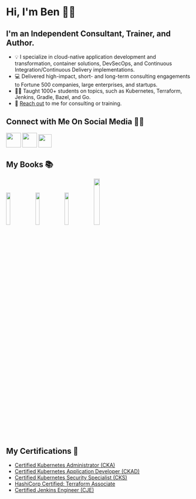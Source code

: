 # Hi, I'm Ben 👋🏻

## **I'm an Independent Consultant, Trainer, and Author.**

* 💡 I specialize in cloud-native application development and transformation, container solutions, DevSecOps, and Continuous Integration/Continuous Delivery implementations.
* 💻 Delivered high-impact, short- and long-term consulting engagements to Fortune 500 companies, large enterprises, and startups.
* 👨‍🏫 Taught 1000+ students on topics, such as Kubernetes, Terraform, Jenkins, Gradle, Bazel, and Go.
* 📩 [Reach out](mailto:benjamin.muschko@automatedascent.com) to me for consulting or training.

## Connect with Me On Social Media 🤝🏻

<a href="https://www.linkedin.com/in/benjaminmuschko/"><img src="https://img.icons8.com/color/96/000000/linkedin.png"  width="40" height="40"></a>
<a href="https://twitter.com/bmuschko"><img src="https://img.icons8.com/color/96/000000/twitter.png" width="40" height="40"></a>
<a href="https://techhub.social/@bmuschko"><img src="https://img.icons8.com/external-tal-revivo-color-tal-revivo/96/null/external-mastodon-is-an-online-self-hosted-social-media-and-social-networking-service-logo-color-tal-revivo.png" width="36" height="36"></a>

##  My Books 📚

<a href="https://amzn.to/39KqVxP"><img src="https://automatedascent.com/images/books/cka-study-guide.jpg" style="width: 15%;"></a>
<a href="https://www.amazon.com/Certified-Kubernetes-Security-Specialist-Depth/dp/1098132971/"><img src="https://automatedascent.com/images/books/cks-study-guide.jpg" style="width: 15%;"></a>
<a href="https://amzn.to/3ncOy5k"><img src="https://automatedascent.com/images/books/ckad-study-guide.jpg" style="width: 15%;"></a>
<a href="https://amzn.to/3xNUTJ9"><img src="https://automatedascent.com/images/books/gradle-in-action.jpg" style="width: 18%;"></a>

##  My Certifications 🏅

* [Certified Kubernetes Administrator (CKA)](https://www.credly.com/badges/9a599e63-6155-422e-b169-8eaaed5369ab)
* [Certified Kubernetes Application Developer (CKAD)](https://www.credly.com/badges/98ba0895-b669-47d5-8206-50b7223940e3)
* [Certified Kubernetes Security Specialist (CKS)](https://www.credly.com/earner/earned/badge/24cb66c7-74ac-461a-95a4-d272d42bfdaa)
* [HashiCorp Certified: Terraform Associate](https://www.credly.com/badges/d571af1f-3557-4170-977f-84c0dd4d1c7a)
* [Certified Jenkins Engineer (CJE)](https://certificates.cloudbees.com/bisl3tzf)
